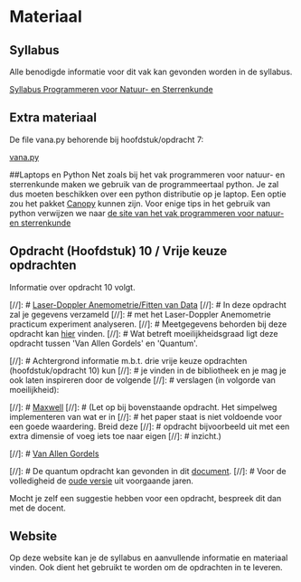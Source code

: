 # Materiaal

## Syllabus
Alle benodigde informatie voor dit vak kan gevonden
worden in de syllabus.

[Syllabus Programmeren voor Natuur- en Sterrenkunde](prog2_20190402_1.pdf)


## Extra materiaal
De file vana.py behorende bij hoofdstuk/opdracht 7:

[vana.py](vana.py)

##Laptops en Python
Net zoals bij het vak programmeren voor natuur- en sterrenkunde maken we gebruik van de programmeertaal python.
Je zal dus moeten beschikken over een python distributie op je laptop. Een optie zou het pakket  [Canopy](https://store.enthought.com/downloads/) kunnen zijn.
Voor enige tips in het gebruik van python verwijzen we naar
[de site van het vak programmeren voor natuur- en sterrenkunde](https://progns.mprog.nl/)

## Opdracht (Hoofdstuk) 10 / Vrije keuze opdrachten
Informatie over opdracht 10 volgt.

[//]: # [Laser-Doppler Anemometrie/Fitten van Data](lda_opdracht10.pdf)
[//]: # In deze opdracht zal je gegevens verzameld
[//]: # met het Laser-Doppler Anemometrie practicum experiment analyseren.
[//]: # Meetgegevens behorden bij deze opdracht kan [hier](meetgegevens_lda.zip) vinden.
[//]: # Wat betreft moeilijkheidsgraad ligt deze opdracht tussen 'Van Allen Gordels' en 'Quantum'.

[//]: # Achtergrond informatie m.b.t. drie vrije keuze opdrachten (hoofdstuk/opdracht 10) kun 
[//]: # je vinden in de bibliotheek en je mag je ook laten inspireren door de volgende 
[//]: # verslagen (in volgorde van moeilijkheid):

[//]: # [Maxwell](numnat_maxwell.pdf)
[//]: # (Let op bij bovenstaande opdracht. Het simpelweg implementeren van wat er in
[//]: # het paper staat is niet voldoende voor een goede waardering. Breid deze 
[//]: # opdracht bijvoorbeeld uit met een extra dimensie of voeg iets toe naar eigen
[//]: # inzicht.)

[//]: # [Van Allen Gordels](numnat_vanallen.pdf)

[//]: # De quantum opdracht kan gevonden in dit [document](Quantum_Tunneling.pdf).
[//]: # Voor de volledigheid de [oude versie](numnat_quantum.pdf) uit voorgaande jaren.

Mocht je zelf een suggestie hebben voor een opdracht, bespreek dit dan met de docent.


## Website
Op deze website kan je de syllabus en aanvullende informatie en materiaal vinden. Ook dient het gebruikt te worden om de opdrachten in te leveren. 
